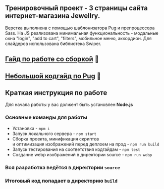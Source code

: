 ## Тренировочный проект - 3 страницы сайта интернет-магазина Jewellry.
Верстка выполнена с помощью шаблонизатора Pug и препроцессора Sass.
На JS реализована минимальная функциональность - модальные окна "login", "add to cart", "filters", мобильное меню, аккордион.
Для слайдеров использована библиотека Swiper.

## [Гайд по работе со сборкой](/GUIDE.md) 📕
## [Небольшой кодгайд по Pug](https://github.com/alextuboltsev/pug-codeguide) 📗

## Краткая инструкция по работе
Для начала работы у вас должент быть установлен **Node.js**

### Основные команды для работы
- Установка - `npm i`
- Запуск локального сервера - `npm start`
- Сборка проекта, минификация скриптов <br>
и оптимизация изображений перед деплоем на прод - `npm run build`
- Запуск тестирования на соответствия кодгайдам - `npm test`
- Создание webp изображений в директории source - `npm run webp`

### Вся разработка ведётся в директории `source`
### Итоговый код попадает в директорию `build`
